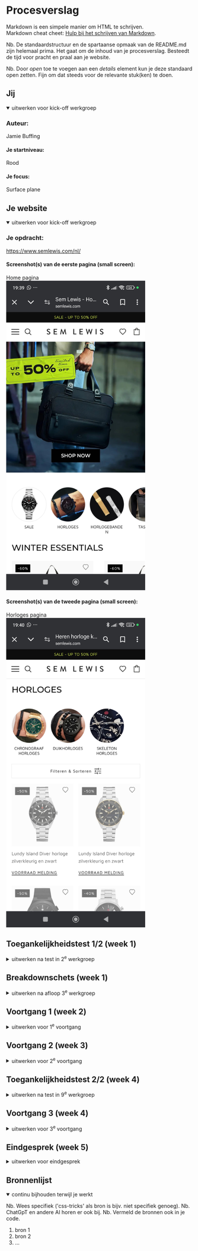 # Procesverslag
Markdown is een simpele manier om HTML te schrijven.  
Markdown cheat cheet: [Hulp bij het schrijven van Markdown](https://github.com/adam-p/markdown-here/wiki/Markdown-Cheatsheet).

Nb. De standaardstructuur en de spartaanse opmaak van de README.md zijn helemaal prima. Het gaat om de inhoud van je procesverslag. Besteedt de tijd voor pracht en praal aan je website.

Nb. Door *open* toe te voegen aan een *details* element kun je deze standaard open zetten. Fijn om dat steeds voor de relevante stuk(ken) te doen.





## Jij

<details open>
  <summary>uitwerken voor kick-off werkgroep</summary>

  ### Auteur:
  Jamie Buffing

  #### Je startniveau:
  Rood

  #### Je focus:
  Surface plane
 
</details>





## Je website

<details open>
  <summary>uitwerken voor kick-off werkgroep</summary>

  ### Je opdracht:
  https://www.semlewis.com/nl/

  #### Screenshot(s) van de eerste pagina (small screen): 
  Home pagina  
  <img src="readme-images/home.jpg" width="375px" alt="omschrijving van de pagina">

  #### Screenshot(s) van de tweede pagina (small screen):
  Horloges pagina  
  <img src="readme-images/horloges.jpg" width="375px" alt="omschrijving van de pagina">
 
</details>



## Toegankelijkheidstest 1/2 (week 1)

<details>
  <summary>uitwerken na test in 2<sup>e</sup> werkgroep</summary>

  ### Bevindingen
  Afbeeldingen alt tekst:
  - De afbeeldingen hebben geen duidelijke alt tekst
  - De afbeeldingen schalen soms raar

  Tekst en kopjes in een screenreader:
  - De kopjes beschijven niet altijd goed wat er komen gaat
  - De tekst is soms niet genoeg om te weten watvoor product er te zien is
  - Je kan met tab door de menu's heen maar dan scrolt de pagina niet goed mee
  - het hamburgermenu opent niet om er doorheen te tabben

  WCAG checklist:
  - Content
    - Use plain language and avoid figures of speech, idioms and complicated metaphors.
      - ✅  
    - Make sure that button, a and label element content is unique and descriptive
      - ~
    - Use left-aligned text for right-to-left (TRL) languages
       
    
  - Global code
    - Validate your HTML

    - Use a lang attribute on the html element

    - Provide a unique title for each page or view

    - Ensure that viewport zoom is not disabled

    - Use landmark elements to indicate important content regions

    - Ensure a linear content flow

    - Avoid using the autofocus attribute

    - Allow extending session timeouts

    - Remove title attribute tooltips

    
  - Keyboard
    - Make sure there is a visible focus style for interactive elements that are navigated to via keyboard input

    - Check to see that keyboard focus order matches the visual layout

    - Remove invisible focusable elements


  - Images
    - Make sure that all img elements have an alt attribute

    - Make sure that decorative images use null alt (empty) attribute values
    
    - Provide a text alternative for complex images such as charts, graphs, and maps

    - For images containing text, make sure the alt description includes the image's text

    - Use heading elements to introduce content

    - Use only one h1 element per page or view

    - Heading elements should be written in a logical sequence

    - Don't skip heading levels


  - Lists
    - Use list elements (ol, ul, and dl elements) for list content

  
  - Controls
    - Use the a element for links

    - Ensure that links are recognizable as links

    - Ensure that controls have :focus states

    - Use the button element for buttons

    - Provide a skip link and make sure that it is visible when focused

    - Identify links that open in a new tab or window



  - Tables
    - Use the table element to describe tabular data

    - Use the th element for table headers (with appropriate scope attributes)

    - Use the caption element to provide a title for the table


  - Forms
    - All inputs in a form are associated with a corresponding label element

    - Use fieldset and legend elements where appropriate

    - Inputs use autocomplete where appropriate

    - Make sure that form input errors are displayed in list above the form after submission

    - Associate input error messaging with the input it corresponds to

    - Make sure that error, warning, and success states are not visually communicated by just color


  - Media
    - Make sure that media does not autoplay

    - Ensure that media controls use appropriate markup

    - Check to see that all media can be paused


  - Videos
    - Confirm the presence of captions

    - Remove seizure triggers


  - Audio
    - Confirm that transcripts are available

  
  - Appearance
    - Check your content in specialized browsing modes

    - Increase text size to 200%

    - Double-check that good proximity between content is maintained

    - Make sure color isn't the only way information is conveyed

    - Make sure instructions are not visual or audio-only

    - Use a simple, straightforward, and consistent layout

  
  - Animation
    - Ensure animations are subtle and do not flash too much

    - Provide a mechanism to pause background video

    - Make sure all animation obeys the prefers-reduced-motion media query


  
  - Color Contrast
    - Check the contrast for all normal-sized text

    - Check the contrast for all large-sized text

    - Check the contrast for all icons

    - Check the contrast of borders for input elements (text input, radio buttons, checkboxes, etc.)

    - Check text that overlaps images or video

    - Check custom ::selection colors


  
  - Mobile and touch
    - Check that the site can be rotated to any orientation

    - Remove horizontal scrolling

    - Ensure that button and link icons can be activated with ease

    - Ensure sufficient space between interactive items in order to provide a scroll area




  Er komt nog meer maar tijd enzo, wordt aan gewerkt


  ### Grid garden oefening
  <img src="readme-images/gridgarden.png" width="375px" alt="grid garden oefening">

</details>



## Breakdownschets (week 1)

<details>
  <summary>uitwerken na afloop 3<sup>e</sup> werkgroep</summary>

  ### de hele pagina: 
  <img src="readme-images/breakdown.jpg" width="375px" alt="breakdown van de hele pagina">

  ### dynamisch deel (bijv menu): 
  <img src="readme-images/breakdown menu.png" width="375px" alt="breakdown van een dynamisch deel">

</details>





## Voortgang 1 (week 2)

<details>
  <summary>uitwerken voor 1<sup>e</sup> voortgang</summary>

  ### Stand van zaken
  In week 1 heb ben ik van boven naar beneden begonnen met het maken van de website, Als eerst heb ik de header gemaakt met navigatie. Daarna ben ik begonnen met het maken van de eerste banner en de categorieën.

  ### Agenda voor meeting
  samen met je groepje opstellen

  | student 1      | student 2          | student 3    | student 4        |
  | ---            | ---                | ---          | ---              |
  | dit bespreken  | en dit             | en ik dit    | en dan ik dat    |
  | en dat ook nog | dit als er tijd is | nog een punt | dit wil ik zeker |
  | ...            | ...                | ...          | ...              |


  ### Verslag van meeting
  hier na afloop snel de uitkomsten van de meeting vastleggen

  - punt 1
  - punt 2
  - nog een punt
  - ...

</details>





## Voortgang 2 (week 3)

<details>
  <summary>uitwerken voor 2<sup>e</sup> voortgang</summary>

  ### Stand van zaken
  hier dit ging goed & dit was lastig (neem ook screenshots op van delen van je website en code)


  ### Agenda voor meeting
  samen met je groepje opstellen

  | student 1      | student 2          | student 3    | student 4        |
  | ---            | ---                | ---          | ---              |
  | dit bespreken  | en dit             | en ik dit    | en dan ik dat    |
  | en dat ook nog | dit als er tijd is | nog een punt | dit wil ik zeker |
  | ...            | ...                | ...          | ...              |


  ### Verslag van meeting
  hier na afloop snel de uitkomsten van de meeting vastleggen

  - punt 1
  - punt 2
  - nog een punt
- ...

</details>





## Toegankelijkheidstest 2/2 (week 4)

<details>
  <summary>uitwerken na test in 9<sup>e</sup> werkgroep</summary>

  ### Bevindingen
  Lijst met je bevindingen die in de test naar voren kwamen (geef ook aan wat er verbeterd is):

</details>





## Voortgang 3 (week 4)

<details>
  <summary>uitwerken voor 3<sup>e</sup> voortgang</summary>

  ### Stand van zaken
  hier dit ging goed & dit was lastig (neem ook screenshots op van delen van je website en code)


  ### Agenda voor meeting
  samen met je groepje opstellen

  | student 1      | student 2          | student 3    | student 4        |
  | ---            | ---                | ---          | ---              |
  | dit bespreken  | en dit             | en ik dit    | en dan ik dat    |
  | en dat ook nog | dit als er tijd is | nog een punt | dit wil ik zeker |
  | ...            | ...                | ...          | ...              |


  ### Verslag van meeting
  hier na afloop snel de uitkomsten van de meeting vastleggen

  - punt 1
  - punt 2
  - nog een punt
  - ...

</details>





## Eindgesprek (week 5)

<details>
  <summary>uitwerken voor eindgesprek</summary>

  ### Je uitkomst - karakteristiek screenshots:
  <img src="readme-images/dummy-plaatje.jpg" width="375px" alt="uitomst opdracht 1">


  ### Dit ging goed/Heb ik geleerd: 
  Korte omschrijving met plaatjes

  <img src="readme-images/dummy-plaatje.jpg" width="375px" alt="top">


  ### Dit was lastig/Is niet gelukt:
  Korte omschrijving met plaatjes

  <img src="readme-images/dummy-plaatje.jpg" width="375px" alt="bummer">
</details>





## Bronnenlijst

<details open>
  <summary>continu bijhouden terwijl je werkt</summary>

  Nb. Wees specifiek ('css-tricks' als bron is bijv. niet specifiek genoeg). 
  Nb. ChatGpT en andere AI horen er ook bij.
  Nb. Vermeld de bronnen ook in je code.

  1. bron 1
  2. bron 2
  3. ...

</details>